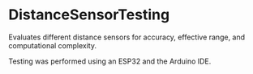 # DistanceSensorTesting

Evaluates different distance sensors for accuracy, effective range, and computational complexity.

Testing was performed using an ESP32 and the Arduino IDE.

